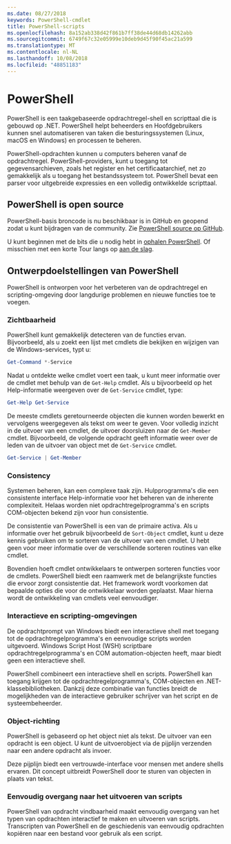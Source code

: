 ```yaml
---
ms.date: 08/27/2018
keywords: PowerShell-cmdlet
title: PowerShell-scripts
ms.openlocfilehash: 8a152ab338d42f861b7ff38de44d68db14262abb
ms.sourcegitcommit: 6749f67c32e05999e10deb9d45f90f45ac21a599
ms.translationtype: MT
ms.contentlocale: nl-NL
ms.lasthandoff: 10/08/2018
ms.locfileid: "48851183"
---
```

# <a name="powershell"></a>PowerShell

PowerShell is een taakgebaseerde opdrachtregel-shell en scripttaal die is gebouwd op .NET.
PowerShell helpt beheerders en Hoofdgebruikers kunnen snel automatiseren van taken die besturingssystemen (Linux, macOS en Windows) en processen te beheren.

PowerShell-opdrachten kunnen u computers beheren vanaf de opdrachtregel. PowerShell-providers, kunt u toegang tot gegevensarchieven, zoals het register en het certificaatarchief, net zo gemakkelijk als u toegang het bestandssysteem tot. PowerShell bevat een parser voor uitgebreide expressies en een volledig ontwikkelde scripttaal.

## <a name="powershell-is-open-source"></a>PowerShell is open source

PowerShell-basis broncode is nu beschikbaar is in GitHub en geopend zodat u kunt bijdragen van de community.
Zie [PowerShell source op GitHub](https://github.com/powershell/powershell).

U kunt beginnen met de bits die u nodig hebt in [ophalen PowerShell](https://github.com/PowerShell/PowerShell#get-powershell).
Of misschien met een korte Tour langs op [aan de slag](https://github.com/PowerShell/PowerShell/blob/master/docs/learning-powershell).

## <a name="powershell-design-goals"></a>Ontwerpdoelstellingen van PowerShell

PowerShell is ontworpen voor het verbeteren van de opdrachtregel en scripting-omgeving door langdurige problemen en nieuwe functies toe te voegen.

### <a name="discoverability"></a>Zichtbaarheid

PowerShell kunt gemakkelijk detecteren van de functies ervan. Bijvoorbeeld, als u zoekt een lijst met cmdlets die bekijken en wijzigen van de Windows-services, typt u:

```powershell
Get-Command *-Service
```

Nadat u ontdekte welke cmdlet voert een taak, u kunt meer informatie over de cmdlet met behulp van de `Get-Help` cmdlet. Als u bijvoorbeeld op het Help-informatie weergeven over de `Get-Service` cmdlet, type:

```powershell
Get-Help Get-Service
```

De meeste cmdlets geretourneerde objecten die kunnen worden bewerkt en vervolgens weergegeven als tekst om weer te geven. Voor volledig inzicht in de uitvoer van een cmdlet, de uitvoer doorsluizen naar de `Get-Member` cmdlet. Bijvoorbeeld, de volgende opdracht geeft informatie weer over de leden van de uitvoer van object met de `Get-Service` cmdlet.

```powershell
Get-Service | Get-Member
```

### <a name="consistency"></a>Consistency

Systemen beheren, kan een complexe taak zijn. Hulpprogramma's die een consistente interface Help-informatie voor het beheren van de inherente complexiteit. Helaas worden niet opdrachtregelprogramma's en scripts COM-objecten bekend zijn voor hun consistentie.

De consistentie van PowerShell is een van de primaire activa. Als u informatie over het gebruik bijvoorbeeld de `Sort-Object` cmdlet, kunt u deze kennis gebruiken om te sorteren van de uitvoer van een cmdlet. U hebt geen voor meer informatie over de verschillende sorteren routines van elke cmdlet.

Bovendien hoeft cmdlet ontwikkelaars te ontwerpen sorteren functies voor de cmdlets. PowerShell biedt een raamwerk met de belangrijkste functies die ervoor zorgt consistentie dat. Het framework wordt voorkomen dat bepaalde opties die voor de ontwikkelaar worden geplaatst. Maar hierna wordt de ontwikkeling van cmdlets veel eenvoudiger.

### <a name="interactive-and-scripting-environments"></a>Interactieve en scripting-omgevingen

De opdrachtprompt van Windows biedt een interactieve shell met toegang tot de opdrachtregelprogramma's en eenvoudige scripts worden uitgevoerd. Windows Script Host (WSH) scriptbare opdrachtregelprogramma's en COM automation-objecten heeft, maar biedt geen een interactieve shell.

PowerShell combineert een interactieve shell en scripts. PowerShell kan toegang krijgen tot de opdrachtregelprogramma's, COM-objecten en .NET-klassebibliotheken. Dankzij deze combinatie van functies breidt de mogelijkheden van de interactieve gebruiker schrijver van het script en de systeembeheerder.

### <a name="object-orientation"></a>Object-richting

PowerShell is gebaseerd op het object niet als tekst. De uitvoer van een opdracht is een object. U kunt de uitvoerobject via de pijplijn verzenden naar een andere opdracht als invoer.

Deze pijplijn biedt een vertrouwde-interface voor mensen met andere shells ervaren. Dit concept uitbreidt PowerShell door te sturen van objecten in plaats van tekst.

### <a name="easy-transition-to-scripting"></a>Eenvoudig overgang naar het uitvoeren van scripts

PowerShell van opdracht vindbaarheid maakt eenvoudig overgang van het typen van opdrachten interactief te maken en uitvoeren van scripts. Transcripten van PowerShell en de geschiedenis van eenvoudig opdrachten kopiëren naar een bestand voor gebruik als een script.
